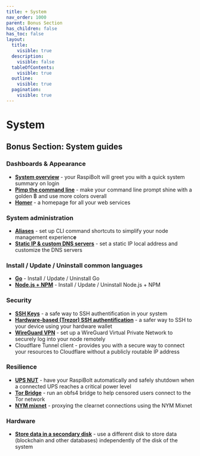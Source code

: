 ```yaml
---
title: + System
nav_order: 1000
parent: Bonus Section
has_children: false
has_toc: false
layout:
  title:
    visible: true
  description:
    visible: false
  tableOfContents:
    visible: true
  outline:
    visible: true
  pagination:
    visible: true
---
```


# System

## Bonus Section: System guides

### Dashboards & Appearance

* [**System overview**](system-overview.md) - your RaspiBolt will greet you with a quick system summary on login
* [**Pimp the command line**](command-line.md) - make your command line prompt shine with a golden ฿ and use more colors overall
* [**Homer**](homer.md) - a homepage for all your web services

### System administration

* [**Aliases**](aliases.md) - set up CLI command shortcuts to simplify your node management experienc**e**
* [**Static IP & custom DNS servers**](../../bonus-guides/system/static-ip-and-custom-dns-servers.md) - set a static IP local address and customize the DNS servers

### Install / Update / Uninstall common languages

* [**Go**](go.md) - Install / Update / Uninstall Go
* [**Node.js + NPM**](nodejs-npm.md) - Install / Update / Uninstall Node.js + NPM

### Security

* [**SSH Keys**](ssh-keys.md) - a safe way to SSH authentification in your system
* [**Hardware-based (Trezor) SSH authentification**](trezor-agent.md) - a safer way to SSH to your device using your hardware wallet
* [**WireGuard VPN**](wireguard-vpn.md) - set up a WireGuard Virtual Private Network to securely log into your node remotely
* Cloudflare Tunnel client - provides you with a secure way to connect your resources to Cloudflare without a publicly routable IP address

### Resilience

* [**UPS NUT**](ups-nut.md) - have your RaspiBolt automatically and safely shutdown when a connected UPS reaches a critical power level
* [**Tor Bridge**](tor-bridge.md) - run an obfs4 bridge to help censored users connect to the Tor network
* [**NYM mixnet**](../../bonus-guides/system/nym-mixnet.md) - proxying the clearnet connections using the NYM Mixnet

### Hardware

* [**Store data in a secondary disk**](store-data-secondary-disk.md) - use a different disk to store data (blockchain and other databases) independently of the disk of the system
